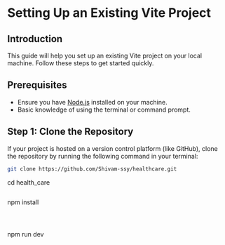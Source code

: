 # Setting Up an Existing Vite Project

## Introduction

This guide will help you set up an existing Vite project on your local machine. Follow these steps to get started quickly.

## Prerequisites

- Ensure you have [Node.js](https://nodejs.org/) installed on your machine.
- Basic knowledge of using the terminal or command prompt.

## Step 1: Clone the Repository

If your project is hosted on a version control platform (like GitHub), clone the repository by running the following command in your terminal:

```bash
git clone https://github.com/Shivam-ssy/healthcare.git


```
cd health_care
```

```
npm install
```



```
npm run dev
````
